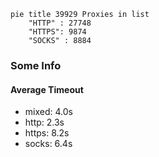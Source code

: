 
```mermaid
pie title 39929 Proxies in list
    "HTTP" : 27748
    "HTTPS": 9874
    "SOCKS" : 8884
```

### Some Info
#### Average Timeout

- mixed: 4.0s
- http: 2.3s
- https: 8.2s
- socks: 6.4s